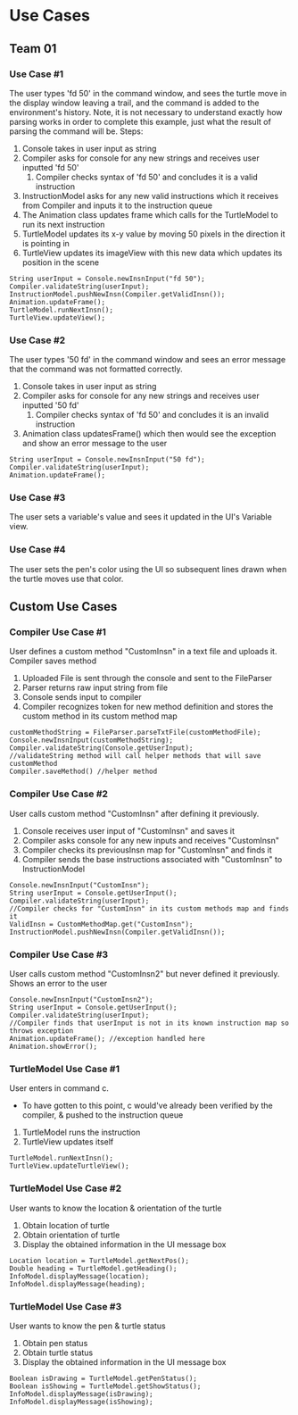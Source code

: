 # Use Cases
## Team 01

### Use Case #1
The user types 'fd 50' in the command window, and sees the turtle move in the display window leaving a trail, and the command is added to the environment's history.
Note, it is not necessary to understand exactly how parsing works in order to complete this example, just what the result of parsing the command will be.
Steps:
1) Console takes in user input as string
2) Compiler asks for console for any new strings and receives user inputted 'fd 50'
   1) Compiler checks syntax of 'fd 50' and concludes it is a valid instruction
3) InstructionModel asks for any new valid instructions which it receives from Compiler and inputs it to
   the instruction queue
4) The Animation class updates frame which calls for the TurtleModel to run its next instruction
5) TurtleModel updates its x-y value by moving 50 pixels in the direction it is pointing in
6) TurtleView updates its imageView with this new data which updates its position in the scene
~~~
String userInput = Console.newInsnInput("fd 50");
Compiler.validateString(userInput);
InstructionModel.pushNewInsn(Compiler.getValidInsn());
Animation.updateFrame();
TurtleModel.runNextInsn();
TurtleView.updateView();
~~~

### Use Case #2
The user types '50 fd' in the command window and sees an error message that the command was not formatted correctly.
1) Console takes in user input as string
2) Compiler asks for console for any new strings and receives user inputted '50 fd'
   1) Compiler checks syntax of 'fd 50' and concludes it is an invalid instruction
3) Animation class updatesFrame() which then would see the exception and show an error message to the user
~~~
String userInput = Console.newInsnInput("50 fd");
Compiler.validateString(userInput);
Animation.updateFrame();
~~~

### Use Case #3
The user sets a variable's value and sees it updated in the UI's Variable view.

### Use Case #4
The user sets the pen's color using the UI so subsequent lines drawn when the turtle moves use that color.

## Custom Use Cases

### Compiler Use Case #1
User defines a custom method "CustomInsn" in a text file and uploads it. Compiler saves method
1) Uploaded File is sent through the console and sent to the FileParser
2) Parser returns raw input string from file
3) Console sends input to compiler
4) Compiler recognizes token for new method definition and stores the custom method in its custom method map
~~~
customMethodString = FileParser.parseTxtFile(customMethodFile);
Console.newInsnInput(customMethodString);
Compiler.validateString(Console.getUserInput);
//validateString method will call helper methods that will save customMethod
Compiler.saveMethod() //helper method
~~~

### Compiler Use Case #2
User calls custom method "CustomInsn" after defining it previously.
1) Console receives user input of "CustomInsn" and saves it
2) Compiler asks console for any new inputs and receives "CustomInsn"
3) Compiler checks its previousInsn map for "CustomInsn" and finds it
4) Compiler sends the base instructions associated with "CustomInsn" to InstructionModel
~~~
Console.newInsnInput("CustomInsn");
String userInput = Console.getUserInput();
Compiler.validateString(userInput);
//Compiler checks for "CustomInsn" in its custom methods map and finds it
ValidInsn = CustomMethodMap.get("CustomInsn");
InstructionModel.pushNewInsn(Compiler.getValidInsn());
~~~

### Compiler Use Case #3
User calls custom method "CustomInsn2" but never defined it previously. Shows an error to the user
~~~
Console.newInsnInput("CustomInsn2");
String userInput = Console.getUserInput();
Compiler.validateString(userInput);
//Compiler finds that userInput is not in its known instruction map so throws exception
Animation.updateFrame(); //exception handled here
Animation.showError();
~~~

### TurtleModel Use Case #1
User enters in command c.
* To have gotten to this point, c would've already been verified by the compiler, & pushed to 
  the instruction queue
1) TurtleModel runs the instruction
2) TurtleView updates itself
~~~
TurtleModel.runNextInsn();
TurtleView.updateTurtleView();
~~~

### TurtleModel Use Case #2
User wants to know the location & orientation of the turtle
1) Obtain location of turtle
2) Obtain orientation of turtle
3) Display the obtained information in the UI message box
~~~
Location location = TurtleModel.getNextPos();
Double heading = TurtleModel.getHeading();
InfoModel.displayMessage(location);
InfoModel.displayMessage(heading);
~~~

### TurtleModel Use Case #3
User wants to know the pen & turtle status
1) Obtain pen status
2) Obtain turtle status
3) Display the obtained information in the UI message box
~~~
Boolean isDrawing = TurtleModel.getPenStatus();
Boolean isShowing = TurtleModel.getShowStatus();
InfoModel.displayMessage(isDrawing);
InfoModel.displayMessage(isShowing);
~~~
